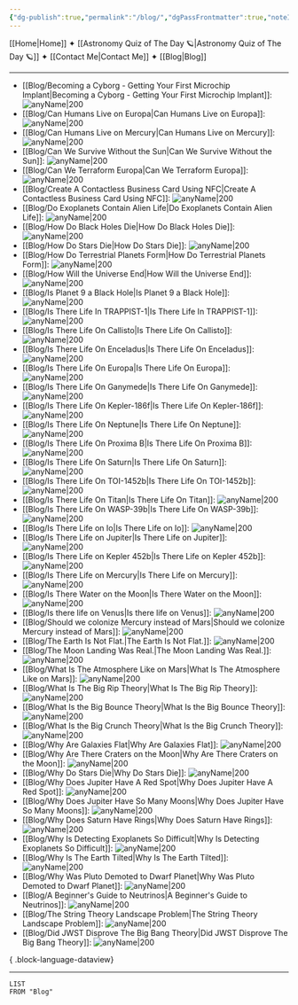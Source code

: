 ```yaml
---
{"dg-publish":true,"permalink":"/blog/","dgPassFrontmatter":true,"noteIcon":"","created":"","updated":""}
---
```



[[Home\|Home]] ✦ [[Astronomy Quiz of The Day 🪐\|Astronomy Quiz of The Day 🪐]] ✦ [[Contact Me\|Contact Me]] ✦ [[Blog\|Blog]]

-----

- [[Blog/Becoming a Cyborg - Getting Your First Microchip Implant\|Becoming a Cyborg - Getting Your First Microchip Implant]]: ![anyName|200](https://joshuahabka.com/content/images/2023/02/4d10c0cb924c5a86f893fb602c9bb158.jpg)
- [[Blog/Can Humans Live on Europa\|Can Humans Live on Europa]]: ![anyName|200](https://joshuahabka.com/content/images/size/w2000/2023/02/canhumansliveoneuropaheader--1-.webp)
- [[Blog/Can Humans Live on Mercury\|Can Humans Live on Mercury]]: ![anyName|200](https://joshuahabka.com/content/images/2023/02/livingonmercury--1-.png)
- [[Blog/Can We Survive Without the Sun\|Can We Survive Without the Sun]]: ![anyName|200](https://joshuahabka.com/content/images/2023/02/couldwelivewithoutthesun--1-.png)
- [[Blog/Can We Terraform Europa\|Can We Terraform Europa]]: ![anyName|200](https://joshuahabka.com/content/images/2023/02/terraformeuropaheader--1-.webp)
- [[Blog/Create A Contactless Business Card Using NFC\|Create A Contactless Business Card Using NFC]]: ![anyName|200](https://joshuahabka.com/content/images/2023/02/contactlessbusinesscardheader.png)
- [[Blog/Do Exoplanets Contain Alien Life\|Do Exoplanets Contain Alien Life]]: ![anyName|200](https://joshuahabka.com/content/images/2023/02/lifeonexoplanetsheader--1-.webp)
- [[Blog/How Do Black Holes Die\|How Do Black Holes Die]]: ![anyName|200](https://joshuahabka.com/content/images/2023/02/howblackholesdiethumbnail--1-.png)
- [[Blog/How Do Stars Die\|How Do Stars Die]]: ![anyName|200](https://joshuahabka.com/content/images/2023/02/howstarsdieheader--1-.png)
- [[Blog/How Do Terrestrial Planets Form\|How Do Terrestrial Planets Form]]: ![anyName|200](https://joshuahabka.com/content/images/2023/02/terrestrialplanetformation--1-.png)
- [[Blog/How Will the Universe End\|How Will the Universe End]]: ![anyName|200](https://joshuahabka.com/content/images/2023/02/howwilltheuniverseendthumbnail--1-.png)
- [[Blog/Is Planet 9 a Black Hole\|Is Planet 9 a Black Hole]]: ![anyName|200](https://joshuahabka.com/content/images/2023/02/planetnineblackholethumbnail--1-.png)
- [[Blog/Is There Life In TRAPPIST-1\|Is There Life In TRAPPIST-1]]: ![anyName|200](https://joshuahabka.com/content/images/2023/01/lifeontrappist1-2--1-.png)
- [[Blog/Is There Life On Callisto\|Is There Life On Callisto]]: ![anyName|200](https://joshuahabka.com/content/images/2023/02/Untitled-2--2--1--1-.webp)
- [[Blog/Is There Life On Enceladus\|Is There Life On Enceladus]]: ![anyName|200](https://joshuahabka.com/content/images/2023/02/Untitled-1--1--2--1-.webp)
- [[Blog/Is There Life On Europa\|Is There Life On Europa]]: ![anyName|200](https://joshuahabka.com/content/images/2023/02/lifeoneuropaheader-2--1-.webp)
- [[Blog/Is There Life On Ganymede\|Is There Life On Ganymede]]: ![anyName|200](https://joshuahabka.com/content/images/2023/02/lifeonganymede--1-.png)
- [[Blog/Is There Life On Kepler-186f\|Is There Life On Kepler-186f]]: ![anyName|200](https://joshuahabka.com/content/images/2023/01/lifeonkepler186f.png)
- [[Blog/Is There Life On Neptune\|Is There Life On Neptune]]: ![anyName|200](https://joshuahabka.com/content/images/2023/01/lifeonneptune-2--1-.webp)
- [[Blog/Is There Life On Proxima B\|Is There Life On Proxima B]]: ![anyName|200](https://joshuahabka.com/content/images/2023/01/Untitled-1--1-2.webp)
- [[Blog/Is There Life On Saturn\|Is There Life On Saturn]]: ![anyName|200](https://joshuahabka.com/content/images/2023/02/lifeonsaturn-2--1-.png)
- [[Blog/Is There Life On TOI-1452b\|Is There Life On TOI-1452b]]: ![anyName|200](https://joshuahabka.com/content/images/2023/01/lifeontoi1452b.png)
- [[Blog/Is There Life On Titan\|Is There Life On Titan]]: ![anyName|200](https://joshuahabka.com/content/images/2023/02/lifeontitanheader--1-.webp)
- [[Blog/Is There Life On WASP-39b\|Is There Life On WASP-39b]]: ![anyName|200](https://joshuahabka.com/content/images/2023/01/lifeonwasp39b-2-2.webp)
- [[Blog/Is There Life on Io\|Is There Life on Io]]: ![anyName|200](https://joshuahabka.com/content/images/2023/02/lifeonio-2--1-.webp)
- [[Blog/Is There Life on Jupiter\|Is There Life on Jupiter]]: ![anyName|200](https://joshuahabka.com/content/images/2023/02/lifeonjupiter-2--1-.png)
- [[Blog/Is There Life on Kepler 452b\|Is There Life on Kepler 452b]]: ![anyName|200](https://joshuahabka.com/content/images/2023/01/lifeonkepler452b-2.webp)
- [[Blog/Is There Life on Mercury\|Is There Life on Mercury]]: ![anyName|200](https://joshuahabka.com/content/images/2023/02/lifeonmercury-2--1-.webp)
- [[Blog/Is There Water on the Moon\|Is There Water on the Moon]]: ![anyName|200](https://joshuahabka.com/content/images/2023/02/doesthemoonhavewaterheader--1-.webp)
- [[Blog/Is there life on Venus\|Is there life on Venus]]: ![anyName|200](https://joshuahabka.com/content/images/2023/02/Untitled-3--1---1-.webp)
- [[Blog/Should we colonize Mercury instead of Mars\|Should we colonize Mercury instead of Mars]]: ![anyName|200](https://joshuahabka.com/content/images/2023/02/colonizemercuryovermarsheader-2--1-.webp)
- [[Blog/The Earth Is Not Flat.\|The Earth Is Not Flat.]]: ![anyName|200](https://joshuahabka.com/content/images/2023/01/theearthisnotflat.png)
- [[Blog/The Moon Landing Was Real.\|The Moon Landing Was Real.]]: ![anyName|200](https://joshuahabka.com/content/images/2023/01/whythemoonlandingwasreal.png)
- [[Blog/What Is The Atmosphere Like on Mars\|What Is The Atmosphere Like on Mars]]: ![anyName|200](https://joshuahabka.com/content/images/2023/02/atmosphereofmars--1-.png)
- [[Blog/What Is The Big Rip Theory\|What Is The Big Rip Theory]]: ![anyName|200](https://joshuahabka.com/content/images/2023/02/bigriptheory--1-.png)
- [[Blog/What Is the Big Bounce Theory\|What Is the Big Bounce Theory]]: ![anyName|200](https://joshuahabka.com/content/images/2023/02/bigbouncetheory--1-.png)
- [[Blog/What Is the Big Crunch Theory\|What Is the Big Crunch Theory]]: ![anyName|200](https://joshuahabka.com/content/images/2023/02/thebigcrunchtheory--1-.png)
- [[Blog/Why Are Galaxies Flat\|Why Are Galaxies Flat]]: ![anyName|200](https://joshuahabka.com/content/images/2023/02/whyaregalaxiesflat--1-.png)
- [[Blog/Why Are There Craters on the Moon\|Why Are There Craters on the Moon]]: ![anyName|200](https://joshuahabka.com/content/images/2023/02/whymoonhavecratersheader--1-.webp)
- [[Blog/Why Do Stars Die\|Why Do Stars Die]]: ![anyName|200](https://joshuahabka.com/content/images/2023/02/whystarsdiethumbnail--1-.png)
- [[Blog/Why Does Jupiter Have A Red Spot\|Why Does Jupiter Have A Red Spot]]: ![anyName|200](https://joshuahabka.com/content/images/2023/02/bigredspot--1-.png)
- [[Blog/Why Does Jupiter Have So Many Moons\|Why Does Jupiter Have So Many Moons]]: ![anyName|200](https://joshuahabka.com/content/images/2023/02/whyjupiterhassomanymoons--1-.png)
- [[Blog/Why Does Saturn Have Rings\|Why Does Saturn Have Rings]]: ![anyName|200](https://joshuahabka.com/content/images/2023/02/saturnsringsheader--1-.png)
- [[Blog/Why Is Detecting Exoplanets So Difficult\|Why Is Detecting Exoplanets So Difficult]]: ![anyName|200](https://joshuahabka.com/content/images/2023/02/canwedetectexoplanetsheader--1-.webp)
- [[Blog/Why Is The Earth Tilted\|Why Is The Earth Tilted]]: ![anyName|200](https://joshuahabka.com/content/images/2023/02/whytheearthistilted--1-.png)
- [[Blog/Why Was Pluto Demoted to Dwarf Planet\|Why Was Pluto Demoted to Dwarf Planet]]: ![anyName|200](https://joshuahabka.com/content/images/2023/02/theplutodemotionj--1-.png)
- [[Blog/A Beginner's Guide to Neutrinos\|A Beginner's Guide to Neutrinos]]: ![anyName|200](\-)
- [[Blog/The String Theory Landscape Problem\|The String Theory Landscape Problem]]: ![anyName|200](\-)
- [[Blog/Did JWST Disprove The Big Bang Theory\|Did JWST Disprove The Big Bang Theory]]: ![anyName|200](https://joshuahabka.com/content/images/2023/02/jwstdisprovebigbangtheoryheader--1-.webp)

{ .block-language-dataview}




-----

``` dataview
LIST
FROM "Blog"
```
